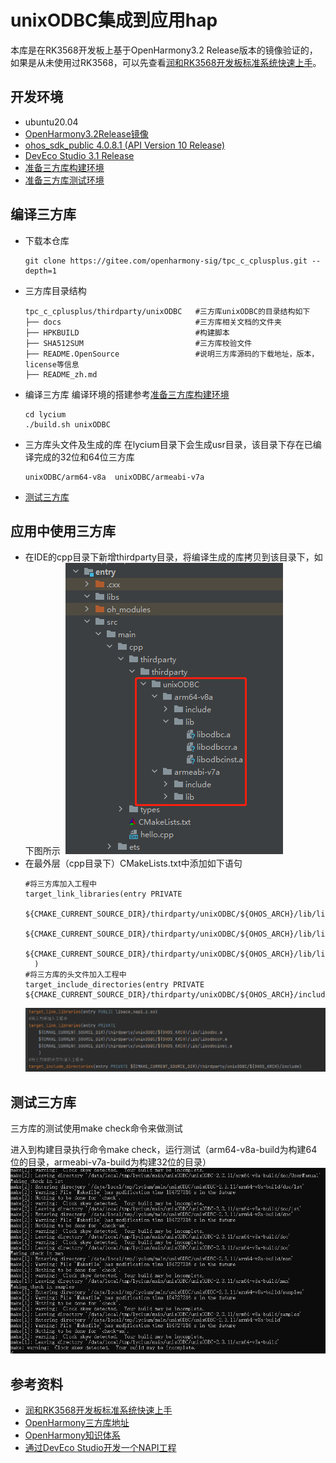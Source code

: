 # unixODBC集成到应用hap
本库是在RK3568开发板上基于OpenHarmony3.2 Release版本的镜像验证的，如果是从未使用过RK3568，可以先查看[润和RK3568开发板标准系统快速上手](https://gitee.com/openharmony-sig/knowledge_demo_temp/tree/master/docs/rk3568_helloworld)。
## 开发环境
- ubuntu20.04
- [OpenHarmony3.2Release镜像](https://gitee.com/link?target=https%3A%2F%2Frepo.huaweicloud.com%2Fopenharmony%2Fos%2F3.2-Release%2Fdayu200_standard_arm32.tar.gz)
- [ohos_sdk_public 4.0.8.1 (API Version 10 Release)](http://download.ci.openharmony.cn/version/Master_Version/OpenHarmony_4.0.8.1/20230608_091016/version-Master_Version-OpenHarmony_4.0.8.1-20230608_091016-ohos-sdk-full.tar.gz)
- [DevEco Studio 3.1 Release](https://contentcenter-vali-drcn.dbankcdn.cn/pvt_2/DeveloperAlliance_package_901_9/81/v3/tgRUB84wR72nTfE8Ir_xMw/devecostudio-windows-3.1.0.501.zip?HW-CC-KV=V1&HW-CC-Date=20230621T074329Z&HW-CC-Expire=315360000&HW-CC-Sign=22F6787DF6093ECB4D4E08F9379B114280E1F65DA710599E48EA38CB24F3DBF2)
- [准备三方库构建环境](../../../lycium/README.md#1编译环境准备)
- [准备三方库测试环境](../../../lycium/README.md#3ci环境准备)
## 编译三方库
- 下载本仓库
  ```
  git clone https://gitee.com/openharmony-sig/tpc_c_cplusplus.git --depth=1
  ```
  
- 三方库目录结构
  ```
  tpc_c_cplusplus/thirdparty/unixODBC   #三方库unixODBC的目录结构如下
  ├── docs                              #三方库相关文档的文件夹
  ├── HPKBUILD                          #构建脚本
  ├── SHA512SUM                         #三方库校验文件
  ├── README.OpenSource                 #说明三方库源码的下载地址，版本，license等信息
  ├── README_zh.md   
  ```
  
- 编译三方库
  编译环境的搭建参考[准备三方库构建环境](../../../lycium/README.md#1编译环境准备)
  
  ```
  cd lycium
  ./build.sh unixODBC
  ```
  
- 三方库头文件及生成的库
  在lycium目录下会生成usr目录，该目录下存在已编译完成的32位和64位三方库
  ```
  unixODBC/arm64-v8a  unixODBC/armeabi-v7a
  ```

- [测试三方库](#测试三方库)

## 应用中使用三方库

- 在IDE的cpp目录下新增thirdparty目录，将编译生成的库拷贝到该目录下，如下图所示
&nbsp;![thirdparty_install_dir](pic/unixODBC_install_dir.png)
- 在最外层（cpp目录下）CMakeLists.txt中添加如下语句
  ```
  #将三方库加入工程中
  target_link_libraries(entry PRIVATE
    ${CMAKE_CURRENT_SOURCE_DIR}/thirdparty/unixODBC/${OHOS_ARCH}/lib/libodbc.a
    ${CMAKE_CURRENT_SOURCE_DIR}/thirdparty/unixODBC/${OHOS_ARCH}/lib/libodbccr.a
    ${CMAKE_CURRENT_SOURCE_DIR}/thirdparty/unixODBC/${OHOS_ARCH}/lib/libodbcinst.a
    )
  #将三方库的头文件加入工程中
  target_include_directories(entry PRIVATE ${CMAKE_CURRENT_SOURCE_DIR}/thirdparty/unixODBC/${OHOS_ARCH}/include)
  ```
  ![unixODBC_usage](pic/unixODBC_usage.png)
## 测试三方库
三方库的测试使用make check命令来做测试

进入到构建目录执行命令make check，运行测试（arm64-v8a-build为构建64位的目录，armeabi-v7a-build为构建32位的目录）
&nbsp;![unixODBC_test_result](pic/unixODBC_test_result.png)

## 参考资料
- [润和RK3568开发板标准系统快速上手](https://gitee.com/openharmony-sig/knowledge_demo_temp/tree/master/docs/rk3568_helloworld)
- [OpenHarmony三方库地址](https://gitee.com/openharmony-tpc)
- [OpenHarmony知识体系](https://gitee.com/openharmony-sig/knowledge)
- [通过DevEco Studio开发一个NAPI工程](https://gitee.com/openharmony-sig/knowledge_demo_temp/blob/master/docs/napi_study/docs/hello_napi.md)
